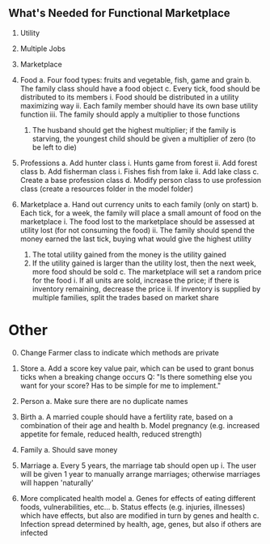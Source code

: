 What's Needed for Functional Marketplace
-------------
1. Utility
2. Multiple Jobs
3. Marketplace

1. Food
  a. Four food types: fruits and vegetable, fish, game and grain
  b. The family class should have a food object
  c. Every tick, food should be distributed to its members
    i. Food should be distributed in a utility maximizing way
    ii. Each family member should have its own base utility function
    iii. The family should apply a multiplier to those functions
      1. The husband should get the highest multiplier; if the family is starving, the youngest child should be
         given a multiplier of zero (to be left to die)

2. Professions
  a. Add hunter class
    i. Hunts game from forest
    ii. Add forest class
  b. Add fisherman class
    i. Fishes fish from lake
    ii. Add lake class
  c. Create a base profession class
  d. Modify person class to use profession class
(create a resources folder in the model folder)

3. Marketplace
  a. Hand out currency units to each family (only on start)
  b. Each tick, for a week, the family will place a small amount of food on the marketplace
    i. The food lost to the marketplace should be assessed at utility lost (for not consuming the food)
    ii. The family should spend the money earned the last tick, buying what would give the highest utility
      1. The total utility gained from the money is the utility gained
      2. If the utility gained is larger than the utility lost, then the next week, more food should be sold
  c. The marketplace will set a random price for the food
    i. If all units are sold, increase the price; if there is inventory remaining, decrease the price
    ii. If inventory is supplied by multiple families, split the trades based on market share

Other
==========

0. Change Farmer class to indicate which methods are private

1. Store
  a. Add a score key value pair, which can be used to grant bonus ticks when a breaking change occurs
    Q: "Is there something else you want for your score? Has to be simple for me to implement."

2. Person
  a. Make sure there are no duplicate names

3. Birth
  a. A married couple should have a fertility rate, based on a combination of their age and health
  b. Model pregnancy (e.g. increased appetite for female, reduced health, reduced strength)

4. Family
  a. Should save money

5. Marriage
  a. Every 5 years, the marriage tab should open up
    i. The user will be given 1 year to manually arrange marriages; otherwise marriages will happen 'naturally'

6. More complicated health model
  a. Genes for effects of eating different foods, vulnerabilities, etc...
  b. Status effects (e.g. injuries, illnesses) which have effects, but also are modified in turn by genes and health
  c. Infection spread determined by health, age, genes, but also if others are infected

